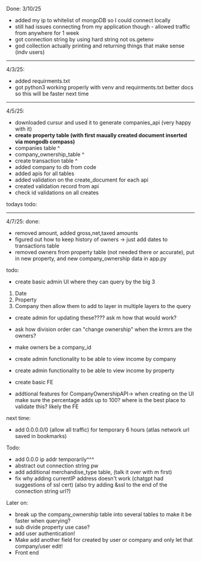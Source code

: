 Done:
3/10/25

- added my ip to whitelist of mongoDB so I could connect locally
- still had issues connecting from my application though - allowed traffic from anywhere for 1 week
- got connection string by using hard string not os.getenv
- god collection actually printing and returning things that make sense (indv users)

---

4/3/25:

- added requirments.txt
- got python3 working properly with venv and requirments.txt better docs so this will be faster next time

---

4/5/25:

- downloaded cursur and used it to generate companies_api (very happy with it)
- **create property table (with first maually created document inserted via mongodb compass)**
- companies table ^
- company_ownership_table ^
- create transaction table ^
- added company to db from code
- added apis for all tables
- added validation on the create_document for each api
- created validation record from api
- check id validations on all creates

todays todo:

---

4/7/25:
done:

- removed amount, added gross,net,taxed amounts
- figured out how to keep history of owners -> just add dates to transactions table
- removed owners from property table (not needed there or accurate), put in new property, and new company_ownership data in app.py

todo:

- create basic admin UI where they can query by the big 3

1. Date
2. Property
3. Company
   then allow them to add to layer in multiple layers to the query

- create admin for updating these???? ask m how that would work?

- ask how division order can "change ownership" when the krmrs are the owners?
- make owners be a company_id
- create admin functionality to be able to view income by company
- create admin functionality to be able to view income by property

- create basic FE
- addtional features for CompanyOwnershipAPI-> when creating on the UI make sure the percentage adds up to 100?
  where is the best place to validate this? likely the FE

next time:

- add 0.0.0.0/0 (allow all traffic) for temporary 6 hours (atlas network url saved in bookmarks)

Todo:

- add 0.0.0 ip addr temporarily^^^
- abstract out connection string pw
- add additional merchandise_type table, (talk it over with m first)
- fix why adding currentIP address doesn't work (chatgpt had suggestions of ssl cert) (also try adding &ssl to the end of the connection string url?)

Later on:

- break up the company_ownership table into several tables to make it be faster when querying?
- sub divide property use case?
- add user authentication!
- Make add another field for created by user or company and only let that company/user edit!
- Front end
